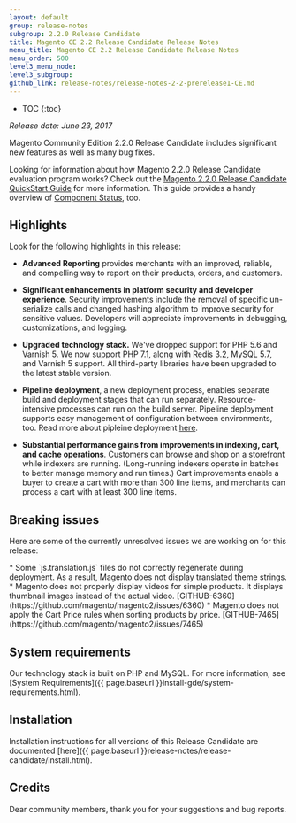 ```yaml
---
layout: default
group: release-notes
subgroup: 2.2.0 Release Candidate
title: Magento CE 2.2 Release Candidate Release Notes
menu_title: Magento CE 2.2 Release Candidate Release Notes
menu_order: 500
level3_menu_node: 
level3_subgroup: 
github_link: release-notes/release-notes-2-2-prerelease1-CE.md
---
```


*	TOC
{:toc}

*Release date: June 23, 2017*


Magento Community Edition 2.2.0 Release Candidate includes significant new features as well as many bug fixes. 

Looking for information about how Magento 2.2.0 Release Candidate evaluation program works? Check out the [Magento 2.2.0 Release Candidate QuickStart Guide]({{page.baseurl}}release-notes/release-candidate/quick-start.html) for more information.  This guide provides a handy overview of [Component Status]({{page.baseurl}}release-notes/release-candidate/component-status.html), too. 

## Highlights

Look for the following highlights in this release: 


* **Advanced Reporting** provides merchants with an improved, reliable, and compelling way to report on their products, orders, and customers. 


* **Significant enhancements in platform security and developer experience**. Security improvements include the removal of specific un-serialize calls and changed hashing algorithm to improve security for sensitive values. Developers will appreciate  improvements in debugging, customizations, and logging.



* **Upgraded technology stack.**  We've dropped support for PHP 5.6 and Varnish 5.  We now support PHP 7.1, along with Redis 3.2, MySQL 5.7, and Varnish 5 support. All third-party libraries have been upgraded to the latest stable version.


* **Pipeline deployment**, a new deployment process, enables separate build and deployment stages that can run separately. Resource-intensive processes can run on the build server. Pipeline deployment supports easy management of configuration between environments, too. Read more about pipleine deployment [here]({{page.baseurl}}config-guide/deployment/pipeline/). 


* **Substantial performance gains from improvements in indexing, cart, and cache operations**. Customers can browse and shop on a storefront while indexers are running. (Long-running indexers operate in batches to better manage memory and run times.) Cart improvements enable a
buyer to create a cart with more than 300 line items, and merchants can process a cart with at least 300 line items. 



## Breaking issues

Here are some of the currently unresolved issues we are working on for this release:

<!--- 65555-->* Some `js.translation.js` files do not correctly regenerate during deployment. As a result, Magento does not display  translated theme strings.

<!--- 57995-->* Magento does not properly display videos for simple products. It displays thumbnail images instead of the actual video. [GITHUB-6360](https://github.com/magento/magento2/issues/6360)

<!--- 69636-->* Magento does not apply the Cart Price rules when sorting products by price. [GITHUB-7465](https://github.com/magento/magento2/issues/7465)


## System requirements

Our technology stack is built on PHP and MySQL. For more information, see [System Requirements]({{ page.baseurl }}install-gde/system-requirements.html).

## Installation

Installation instructions for all versions of this Release Candidate are documented [here]({{ page.baseurl }}release-notes/release-candidate/install.html).


## Credits
Dear community members, thank you for your suggestions and bug reports. 
